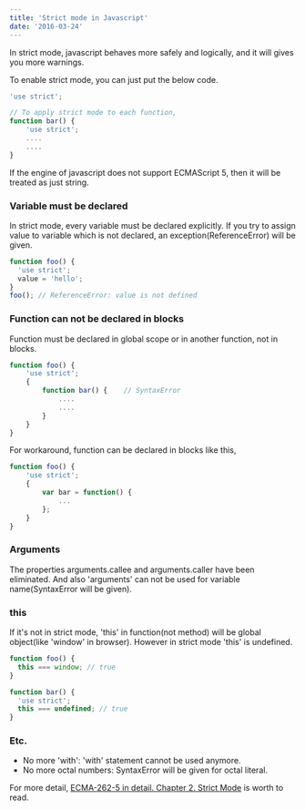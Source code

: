 ```yaml
---
title: 'Strict mode in Javascript'
date: '2016-03-24'
---
```


In strict mode, javascript behaves more safely and logically, and it will gives you more warnings.

To enable strict mode, you can just put the below code.

```javascript
'use strict';

// To apply strict mode to each function,
function bar() {
    'use strict';
    ....
    ....
}
```

If the engine of javascript does not support ECMAScript 5, then it will be treated as just string.

### Variable must be declared

In strict mode, every variable must be declared explicitly. If you try to assign value to variable which is not declared, an exception(ReferenceError) will be given.

```javascript
function foo() {
  'use strict';
  value = 'hello';
}
foo(); // ReferenceError: value is not defined
```

### Function can not be declared in blocks

Function must be declared in global scope or in another function, not in blocks.

```javascript
function foo() {
    'use strict';
    {
        function bar() {    // SyntaxError
            ....
            ....
        }
    }
}
```

For workaround, function can be declared in blocks like this,

```javascript
function foo() {
    'use strict';
    {
        var bar = function() {
            ...
        };
    }
}
```

### Arguments

The properties arguments.callee and arguments.caller have been eliminated. And also 'arguments' can not be used for variable name(SyntaxError will be given).

### this

If it's not in strict mode, 'this' in function(not method) will be global object(like 'window' in browser). However in strict mode 'this' is undefined.

```javascript
function foo() {
  this === window; // true
}

function bar() {
  'use strict';
  this === undefined; // true
}
```

### Etc.

- No more 'with': 'with' statement cannot be used anymore.
- No more octal numbers: SyntaxError will be given for octal literal.

For more detail, [ECMA-262-5 in detail. Chapter 2. Strict Mode](http://dmitrysoshnikov.com/ecmascript/es5-chapter-2-strict-mode/) is worth to read.
